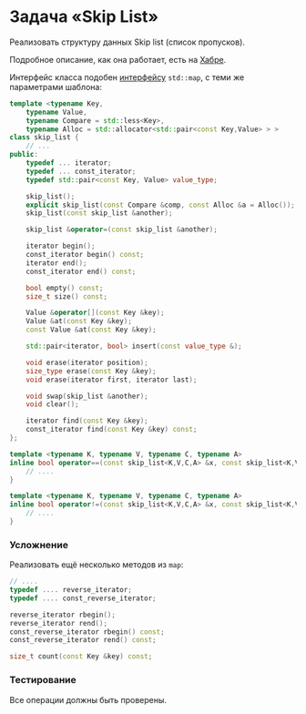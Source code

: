 # Задача «Skip List»

Реализовать структуру данных Skip list (список пропусков).

Подробное описание, как она работает, есть на <a href="https://habr.com/ru/articles/230413/">Хабре</a>.

Интерфейс класса подобен <a href="https://cplusplus.com/reference/map/map/">интерфейсу</a>
`std::map`, с теми же параметрами шаблона:

```cpp
template <typename Key,
    typename Value,
    typename Compare = std::less<Key>,
    typename Alloc = std::allocator<std::pair<const Key,Value> > >
class skip_list {
    // ...
public:
    typedef ... iterator;
    typedef ... const_iterator;
    typedef std::pair<const Key, Value> value_type;

    skip_list();
    explicit skip_list(const Compare &comp, const Alloc &a = Alloc());
    skip_list(const skip_list &another);

    skip_list &operator=(const skip_list &another);

    iterator begin();
    const_iterator begin() const;
    iterator end();
    const_iterator end() const;

    bool empty() const;
    size_t size() const;

    Value &operator[](const Key &key);
    Value &at(const Key &key);
    const Value &at(const Key &key);

    std::pair<iterator, bool> insert(const value_type &);

    void erase(iterator position);
    size_type erase(const Key &key);
    void erase(iterator first, iterator last);

    void swap(skip_list &another);
    void clear();

    iterator find(const Key &key);
    const_iterator find(const Key &key) const;
};

template <typename K, typename V, typename C, typename A>
inline bool operator==(const skip_list<K,V,C,A> &x, const skip_list<K,V,C,A> &y) {
    // ....
}

template <typename K, typename V, typename C, typename A>
inline bool operator!=(const skip_list<K,V,C,A> &x, const skip_list<K,V,C,A> &y) {
    // ....
}
```

### Усложнение

Реализовать ещё несколько методов из `map`:

```cpp
// ....
typedef .... reverse_iterator;
typedef .... const_reverse_iterator;

reverse_iterator rbegin();
reverse_iterator rend();
const_reverse_iterator rbegin() const;
const_reverse_iterator rend() const;

size_t count(const Key &key) const;
```

### Тестирование

Все операции должны быть проверены.
